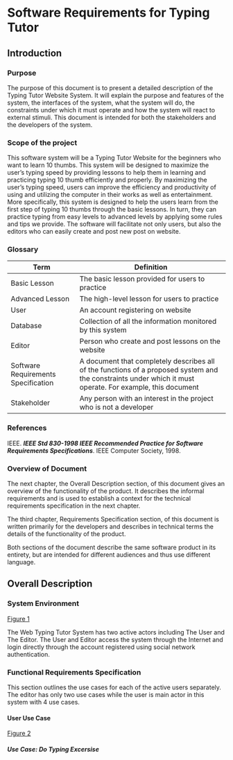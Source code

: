 # Software Requirements for Typing Tutor
## Introduction
### Purpose
The purpose of this document is to present a detailed description of the Typing Tutor Website System. It will explain the purpose and features of the system, the interfaces of the system, what the system will do, the constraints under which it must operate and how the system will react to external stimuli. This document is intended for both the stakeholders and the developers of the system.

### Scope of the project
This software system will be a Typing Tutor Website for the beginners who want to learn 10 thumbs. This system will be designed to maximize the user’s typing speed by providing lessons to help them in learning and practicing typing 10 thumb efficiently and properly. By maximizing the user’s typing speed, users can improve the efficiency and productivity of using and utilizing the computer in their works as well as entertainment. 
More specifically, this system is designed to help the users learn from the first step of typing 10 thumbs through the basic lessons. In turn, they can practice typing from easy levels to advanced levels by applying some rules and tips we provide. The software will facilitate not only users, but also the editors who can easily create and post new post on website. 

### Glossary
|Term|Definition|
|---|---|
|Basic Lesson|The basic lesson provided for users to practice|
|Advanced Lesson|The high-level lesson for users to practice|
|User|An account registering on website|
|Database|Collection of all the information monitored by this system|
|Editor|Person who create and post lessons on the website|
|Software Requirements Specification|A document that completely describes all of the functions of a proposed system and the constraints under which it must operate. For example, this document|
|Stakeholder|Any person with an interest in the project who is not a developer|

### References
IEEE. **_IEEE Std 830-1998 IEEE Recommended Practice for Software Requirements Specifications_**. IEEE Computer Society, 1998. 

### Overview of Document
The next chapter, the Overall Description section, of this document gives an overview of the functionality of the product. It describes the informal requirements and is used to establish a context for the technical requirements specification in the next chapter. 

The third chapter, Requirements Specification section, of this document is written primarily for the developers and describes in technical terms the details of the functionality of the product.  

Both sections of the document describe the same software product in its entirety, but are intended for different audiences and thus use different language.

## Overall Description
### System Environment
[Figure 1](/figures/figure1 "Figure 1 - System Environment")

The Web Typing Tutor System has two active actors including The User and The Editor. The User and Editor access the system through the Internet and login directly through the account registered using social network authentication.

### Functional Requirements Specification

This section outlines the use cases for each of the active users separately. The editor has only two use cases while the user is main actor in this system with 4 use cases.
#### User Use Case
[Figure 2](/figures/figure2 "Figure 2 - User Use Case")

##### Use Case: Do Typing Excersise